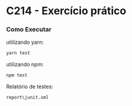 # C214 - Exercício prático

### Como Executar

utilizando yarn:

```bash
yarn test
```

utilizando npm:

```bash
npm test
```
Relatório de testes:

````bash
report\junit.xml
````